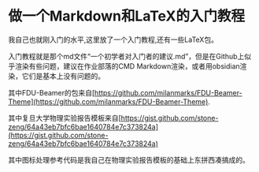 # 做一个Markdown和LaTeX的入门教程
我自己也就刚入门的水平,这里放了一个入门教程,还有一些LaTeX包。

入门教程就是那个md文件“一个初学者对入门者的建议.md”，但是在Github上似乎渲染有些问题，建议在作业部落的CMD Markdown渲染，或者用obsidian渲染，它们是基本上没有问题的。

其中FDU-Beamer的包来自[https://github.com/milanmarks/FDU-Beamer-Theme](https://github.com/milanmarks/FDU-Beamer-Theme).

其中复旦大学物理实验报告模板来自[https://gist.github.com/stone-zeng/64a43eb7bfc6bae1640784e7c373824a](https://gist.github.com/stone-zeng/64a43eb7bfc6bae1640784e7c373824a)

其中图标处理参考代码是我自己在物理实验报告模板的基础上东拼西凑搞成的。

